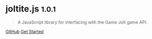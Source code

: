 <!-- _coverpage.md -->

# joltite.js <small>1.0.1</small>

> A JavaScript library for interfacing with the Game Jolt game API.

[GitHub](https://github.com/ttbowen/joltite.js)
[Get Started](#Welcome)